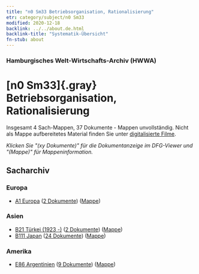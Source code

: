 ```yaml
---
title: "n0 Sm33 Betriebsorganisation, Rationalisierung"
etr: category/subject/n0 Sm33
modified: 2020-12-18
backlink: ../../about.de.html
backlink-title: "Systematik-Übersicht"
fn-stub: about
---
```


### Hamburgisches Welt-Wirtschafts-Archiv (HWWA)
# [n0 Sm33]{.gray}&#8201; Betriebsorganisation, Rationalisierung&#160; 




Insgesamt 4 Sach-Mappen, 37 Dokumente - Mappen unvollständig.
Nicht als Mappe aufbereitetes Material finden Sie unter [digitalisierte Filme](/film/h1_sh).

_Klicken Sie "(xy Dokumente)" für die Dokumentanzeige im DFG-Viewer und "(Mappe)" für Mappeninformation._

## Sacharchiv




### Europa

- [A1 Europa](../../../geo/about.de.html#A1) (<a href="https://dfg-viewer.de/show/?tx_dlf[id]=https://pm20.zbw.eu/mets/sh/1408xx/140892/1458xx/145829/public.mets.de.xml" target="_blank">2 Dokumente</a>) ([Mappe](http://purl.org/pressemappe20/folder/sh/140892,145829))

### Asien

- [B21 Türkei (1923 -)](../../../geo/about.de.html#B21) (<a href="https://dfg-viewer.de/show/?tx_dlf[id]=https://pm20.zbw.eu/mets/sh/1411xx/141111/1458xx/145829/public.mets.de.xml" target="_blank">2 Dokumente</a>) ([Mappe](http://purl.org/pressemappe20/folder/sh/141111,145829))
- [B111 Japan](../../../geo/about.de.html#B111) (<a href="https://dfg-viewer.de/show/?tx_dlf[id]=https://pm20.zbw.eu/mets/sh/1412xx/141272/1458xx/145829/public.mets.de.xml" target="_blank">24 Dokumente</a>) ([Mappe](http://purl.org/pressemappe20/folder/sh/141272,145829))

### Amerika

- [E86 Argentinien](../../../geo/about.de.html#E86) (<a href="https://dfg-viewer.de/show/?tx_dlf[id]=https://pm20.zbw.eu/mets/sh/1416xx/141692/1458xx/145829/public.mets.de.xml" target="_blank">9 Dokumente</a>) ([Mappe](http://purl.org/pressemappe20/folder/sh/141692,145829))



